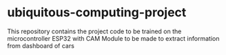 # ubiquitous-computing-project
This repository contains the project code to be trained on the microcontroller ESP32 with CAM Module to be made to extract information from dashboard of cars
